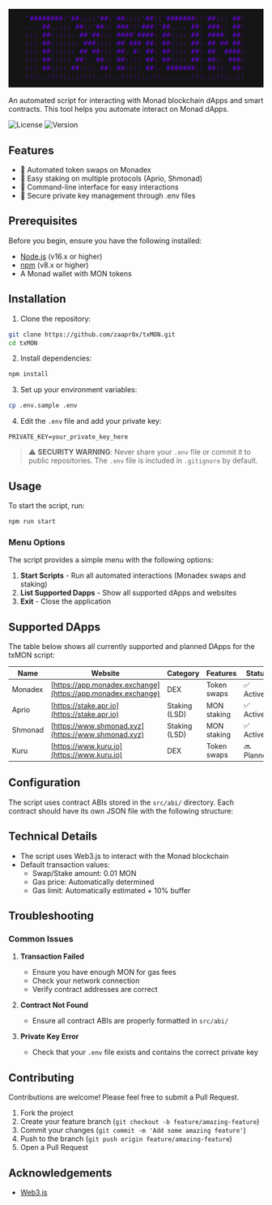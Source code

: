 <p align="center">
  <img src="src/img/image.png" alt="txMON Logo" width="1000">
</p>

An automated script for interacting with Monad blockchain dApps and smart contracts. This tool helps you automate interact on Monad dApps.

![License](https://img.shields.io/github/license/zaapr0x/txMON)
![Version](https://img.shields.io/badge/version-1.1-blue)

## Features

- 🔄 Automated token swaps on Monadex
- 🏦 Easy staking on multiple protocols (Aprio, Shmonad)
- 🤖 Command-line interface for easy interactions
- 🔐 Secure private key management through .env files

## Prerequisites

Before you begin, ensure you have the following installed:

- [Node.js](https://nodejs.org/) (v16.x or higher)
- [npm](https://www.npmjs.com/) (v8.x or higher)
- A Monad wallet with MON tokens

## Installation

1. Clone the repository:

```bash
git clone https://github.com/zaapr0x/txMON.git
cd txMON
```

2. Install dependencies:

```bash
npm install
```

3. Set up your environment variables:

```bash
cp .env.sample .env
```

4. Edit the `.env` file and add your private key:

```
PRIVATE_KEY=your_private_key_here
```

> ⚠️ **SECURITY WARNING**: Never share your `.env` file or commit it to public repositories. The `.env` file is included in `.gitignore` by default.

## Usage

To start the script, run:

```bash
npm run start
```

### Menu Options

The script provides a simple menu with the following options:

1. **Start Scripts** - Run all automated interactions (Monadex swaps and staking)
2. **List Supported Dapps** - Show all supported dApps and websites
3. **Exit** - Close the application

## Supported DApps

The table below shows all currently supported and planned DApps for the txMON script:

| Name    | Website                                                      | Category      | Features    | Status     |
| ------- | ------------------------------------------------------------ | ------------- | ----------- | ---------- |
| Monadex | [https://app.monadex.exchange](https://app.monadex.exchange) | DEX           | Token swaps | ✅ Active  |
| Aprio   | [https://stake.apr.io](https://stake.apr.io)                 | Staking (LSD) | MON staking | ✅ Active  |
| Shmonad | [https://www.shmonad.xyz](https://www.shmonad.xyz)           | Staking (LSD) | MON staking | ✅ Active  |
| Kuru    | [https://www.kuru.io](https://www.kuru.io)               | DEX           | Token swaps | 🔜 Planned |

## Configuration

The script uses contract ABIs stored in the `src/abi/` directory. Each contract should have its own JSON file with the following structure:

## Technical Details

- The script uses Web3.js to interact with the Monad blockchain
- Default transaction values:
  - Swap/Stake amount: 0.01 MON
  - Gas price: Automatically determined
  - Gas limit: Automatically estimated + 10% buffer

## Troubleshooting

### Common Issues

1. **Transaction Failed**

   - Ensure you have enough MON for gas fees
   - Check your network connection
   - Verify contract addresses are correct

2. **Contract Not Found**

   - Ensure all contract ABIs are properly formatted in `src/abi/`

3. **Private Key Error**
   - Check that your `.env` file exists and contains the correct private key

## Contributing

Contributions are welcome! Please feel free to submit a Pull Request.

1. Fork the project
2. Create your feature branch (`git checkout -b feature/amazing-feature`)
3. Commit your changes (`git commit -m 'Add some amazing feature'`)
4. Push to the branch (`git push origin feature/amazing-feature`)
5. Open a Pull Request

## Acknowledgements

- [Web3.js](https://web3js.readthedocs.io/)
